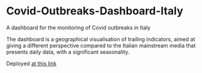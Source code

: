 # Covid-Outbreaks-Dashboard-Italy
A dashboard for the monitoring of Covid outbreaks in Italy

The dashboard is a geographical visualisation of trailing indicators, aimed at giving a different perspective compared to the Italian mainstream media that presents daily data, with a significant seasonality.

Deployed [at this link](http://protected-crag-50903.herokuapp.com/)
